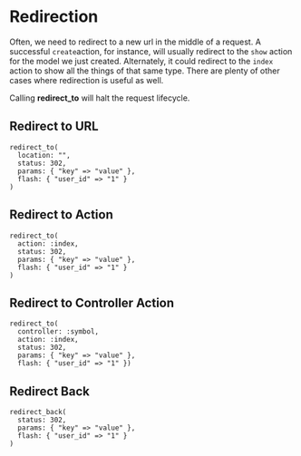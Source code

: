 # Redirection

Often, we need to redirect to a new url in the middle of a request. A successful `create`action, for instance, will usually redirect to the `show` action for the model we just created. Alternately, it could redirect to the `index` action to show all the things of that same type. There are plenty of other cases where redirection is useful as well.

Calling **redirect\_to** will halt the request lifecycle.

## Redirect to URL

```crystal
redirect_to(
  location: "", 
  status: 302, 
  params: { "key" => "value" }, 
  flash: { "user_id" => "1" }
)
```

## Redirect to Action

```crystal
redirect_to(
  action: :index, 
  status: 302, 
  params: { "key" => "value" }, 
  flash: { "user_id" => "1" }
)
```

## Redirect to Controller Action

```crystal
redirect_to(
  controller: :symbol, 
  action: :index, 
  status: 302, 
  params: { "key" => "value" }, 
  flash: { "user_id" => "1" })
```

## Redirect Back

```crystal
redirect_back(
  status: 302, 
  params: { "key" => "value" }, 
  flash: { "user_id" => "1" }
)
```

